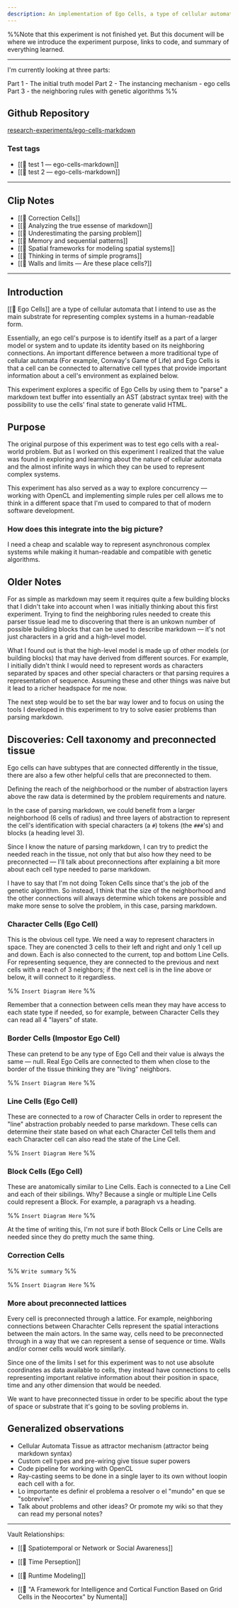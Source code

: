 ```yaml
---
description: An implementation of Ego Cells, a type of cellular automata that parses Markdown semi-asynchronously based on neighboring rules.
---
```


%%Note that this experiment is not finished yet. But this document will be where we introduce the experiment purpose, links to code, and summary of everything learned.

---

I'm currently looking at three parts:

Part 1 - The initial truth model
Part 2 - The instancing mechanism - ego cells
Part 3 - the neighboring rules with genetic algorithms
%%

## Github Repository

[research-experiments/ego-cells-markdown](https://github.com/Fergarram/research-experiments/tree/main/ego-cells-markdown)

### Test tags

- [[🧪 test 1 — ego-cells-markdown]]
- [[🧪 test 2 — ego-cells-markdown]]

---

## Clip Notes

- [[📎 Correction Cells]]
- [[📎 Analyzing the true essense of markdown]]
- [[📎 Underestimating the parsing problem]]
- [[📎 Memory and sequential patterns]]
- [[📎 Spatial frameworks for modeling spatial systems]]
- [[📎 Thinking in terms of simple programs]]
- [[📎 Walls and limits — Are these place cells?]]

---

## Introduction

[[📝 Ego Cells]] are a type of cellular automata that I intend to use as the main substrate for representing complex systems in a human-readable form.

Essentially, an ego cell's purpose is to identify itself as a part of a larger model or system and to update its identity based on its neighboring connections. An important difference between a more traditional type of cellular automata (For example, Conway's Game of Life) and Ego Cells is that a cell can be connected to alternative cell types that provide important information about a cell's environment as explained below.

This experiment explores a specific of Ego Cells by using them to "parse" a markdown text buffer into essentially an AST (abstract syntax tree) with the possibility to use the cells' final state to generate valid HTML.

## Purpose

The original purpose of this experiment was to test ego cells with a real-world problem. But as I worked on this experiment I realized that the value was found in exploring and learning about the nature of cellular automata and the almost infinite ways in which they can be used to represent complex systems.

This experiment has also served as a way to explore concurrency — working with OpenCL and implementing simple rules per cell allows me to think in a different space that I'm used to compared to that of modern software development.

### How does this integrate into the big picture?

I need a cheap and scalable way to represent asynchronous complex systems while making it human-readable and compatible with genetic algorithms.

## Older Notes

For as simple as markdown may seem it requires quite a few building blocks that I didn't take into account when I was initially thinking about this first experiment. Trying to find the neighboring rules needed to create this parser tissue lead me to discovering that there is an unkown number of possible building blocks that can be used to describe markdown — it's not just characters in a grid and a high-level model.

What I found out is that the high-level model is made up of other models (or building blocks) that may have derived from different sources. For example, I initially didn't think I would need to represent words as characters separated by spaces and other special characters or that parsing requires a representation of sequence. Assuming these and other things was naive but it lead to a richer headspace for me now.

The next step would be to set the bar way lower and to focus on using the tools I developed in this experiment to try to solve easier problems than parsing markdown.


## Discoveries: Cell taxonomy and preconnected tissue

Ego cells can have subtypes that are connected differently in the tissue, there are also a few other helpful cells that are preconnected to them.

Defining the reach of the neighborhood or the number of abstraction layers above the raw data is determined by the problem requirements and nature.

In the case of parsing markdown, we could benefit from a larger neighborhood (6 cells of radius) and three layers of abstraction to represent the cell's identification with special characters (a `#`) tokens (the `###`'s) and blocks (a heading level 3).

Since I know the nature of parsing markdown, I can try to predict the needed reach in the tissue, not only that but also how they need to be preconnected — I'll talk about preconnections after explaining a bit more about each cell type needed to parse markdown.

I have to say that I'm not doing Token Cells since that's the job of the genetic algorithm. So instead, I think that the size of the neighborhood and the other connections will always determine which tokens are possible and make more sense to solve the problem, in this case, parsing markdown.

### Character Cells (Ego Cell)

This is the obvious cell type. We need a way to represent characters in space. They are conencted 3 cells to their left and right and only 1 cell up and down. Each is also connected to the current, top and bottom Line Cells. For representing sequence, they are connected to the previous and next cells with a reach of 3 neighbors; if the next cell is in the line above or below, it will connect to it regardless.

%% `Insert Diagram Here` %%

Remember that a connection between cells mean they may have access to each state type if needed, so for example, between Character Cells they can read all 4 "layers" of state.


### Border Cells (Impostor Ego Cell)

These can pretend to be any type of Ego Cell and their value is always the same — null. Real Ego Cells are connected to them when close to the border of the tissue thinking they are "living" neighbors.

%% `Insert Diagram Here` %%


### Line Cells (Ego Cell)

These are connected to a row of Character Cells in order to represent the "line" abstraction probably needed to parse markdown. These cells can determine their state based on what each Character Cell tells them and each Character cell can also read the state of the Line Cell.

%% `Insert Diagram Here` %%


### Block Cells (Ego Cell)

These are anatomically similar to Line Cells. Each is connected to a Line Cell and each of their sibilings. Why? Because a single or multiple Line Cells could represent a Block. For example, a paragraph vs a heading.

%% `Insert Diagram Here` %%

At the time of writing this, I'm not sure if both Block Cells or Line Cells are needed since they do pretty much the same thing.


### Correction Cells

%% `Write summary` %%

%% `Insert Diagram Here` %%


### More about preconnected lattices

Every cell is preconnected through a lattice. For example, neighboring connections between Charachter Cells represent the spatial interactions between the main actors. In the same way, cells need to be preconnected through in a way that we can represent a sense of sequence or time. Walls and/or corner cells would work similarly.

Since one of the limits I set for this experiment was to not use absolute coordinates as data available to cells, they instead have connections to cells representing important relative information about their position in space, time and any other dimension that would be needed.

We want to have preconnected tissue in order to be specific about the type of space or substrate that it's going to be sovling problems in.


## Generalized observations

- Cellular Automata Tissue as attractor mechanism (attractor being markdown syntax)
- Custom cell types and pre-wiring give tissue super powers
- Code pipeline for working with OpenCL
- Ray-casting seems to be done in a single layer to its own without loopin each cell with a for.
- Lo importante es definir el problema a resolver o el "mundo" en que se "sobrevive".
- Talk about problems and other ideas? Or promote my wiki so that they can read my personal notes?

---

Vault Relationships:

- [[🧩 Spatiotemporal or Network or Social Awareness]]
- [[🧩 Time Perseption]]
- [[🧩 Runtime Modeling]]

- [[📑 "A Framework for Intelligence and Cortical Function Based on Grid Cells in the Neocortex" by Numenta]]